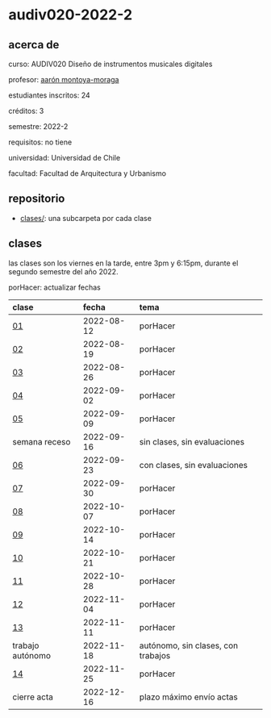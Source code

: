 # audiv020-2022-2

## acerca de

curso: AUDIV020 Diseño de instrumentos musicales digitales

profesor: [aarón montoya-moraga](https://montoyamoraga.io)

estudiantes inscritos: 24

créditos: 3

semestre: 2022-2

requisitos: no tiene

universidad: Universidad de Chile

facultad: Facultad de Arquitectura y Urbanismo

## repositorio

- [clases/](./clases/): una subcarpeta por cada clase

## clases

las clases son los viernes en la tarde, entre 3pm y 6:15pm, durante el segundo semestre del año 2022.

porHacer: actualizar fechas

| clase                  | fecha      | tema                               |
| :--------------------- | :--------- | :--------------------------------- |
| [01](clases/clase-01/) | 2022-08-12 | porHacer                           |
| [02](clases/clase-02/) | 2022-08-19 | porHacer                           |
| [03](clases/clase-03/) | 2022-08-26 | porHacer                           |
| [04](clases/clase-04/) | 2022-09-02 | porHacer                           |
| [05](clases/clase-05/) | 2022-09-09 | porHacer                           |
| semana receso          | 2022-09-16 | sin clases, sin evaluaciones       |
| [06](clases/clase-06/) | 2022-09-23 | con clases, sin evaluaciones       |
| [07](clases/clase-07/) | 2022-09-30 | porHacer                           |
| [08](clases/clase-08/) | 2022-10-07 | porHacer                           |
| [09](clases/clase-09/) | 2022-10-14 | porHacer                           |
| [10](clases/clase-10/) | 2022-10-21 | porHacer                           |
| [11](clases/clase-11/) | 2022-10-28 | porHacer                           |
| [12](clases/clase-12/) | 2022-11-04 | porHacer                           |
| [13](clases/clase-13/) | 2022-11-11 | porHacer                           |
| trabajo autónomo       | 2022-11-18 | autónomo, sin clases, con trabajos |
| [14](clases/clase-14/) | 2022-11-25 | porHacer                           |
| cierre acta            | 2022-12-16 | plazo máximo envío actas           |
